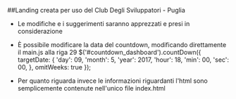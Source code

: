 ##Landing creata per uso del Club Degli Sviluppatori - Puglia
- Le modifiche e i suggerimenti saranno apprezzati e presi in considerazione
- È possibile modificare la data del countdown, modificando direttamente il main.js alla riga 29
 $('#countdown_dashboard').countDown({
        targetDate: {
            'day':      09,
            'month':    5,
            'year':     2017,
            'hour':     18,
            'min':      00,
            'sec':      00,
        },
        omitWeeks: true
    });

- Per quanto riguarda invece le informazioni riguardanti l'html sono semplicemente contenute nell'unico file index.html
